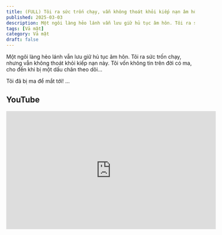 ```yaml
---
title: (FULL) Tôi ra sức trốn chạy, vẫn không thoát khỏi kiếp nạn âm hôn
published: 2025-03-03
description: Một ngôi làng hẻo lánh vẫn lưu giữ hủ tục âm hôn. Tôi ra sức trốn chạy, nhưng vẫn không thoát khỏi kiếp nạn này.
tags: [Vả mặt]
category: Vả mặt
draft: false
---
```


Một ngôi làng hẻo lánh vẫn lưu giữ hủ tục âm hôn.
Tôi ra sức trốn chạy, nhưng vẫn không thoát khỏi kiếp nạn này.
Tôi vốn không tin trên đời có ma, cho đến khi bị một dấu chân theo dõi…

 Tôi đã bị ma để mắt tới!
...

## YouTube

<iframe width="560" height="315" src="https://www.youtube.com/embed/TJn8Uh41t_I?si=BGsei3xQCg1UG44u" title="YouTube video player" frameborder="0" allow="accelerometer; autoplay; clipboard-write; encrypted-media; gyroscope; picture-in-picture; web-share" referrerpolicy="strict-origin-when-cross-origin" allowfullscreen></iframe>

